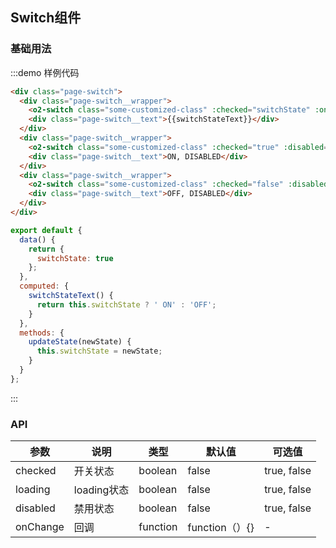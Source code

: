 <script>
export default {
  data() {
    return {
      switchState: true
    };
  },
  computed: {
    switchStateText() {
      return this.switchState ? 'ON' : 'OFF';
    }
  },
  methods: {
    updateState(newState) {
      this.switchState = newState;
    }
  }
};
</script>
<style lang="css">
  @component-namespace page {
    @component switch {
      padding: 0 15px 15px;

      @descendent wrapper {
        margin: 30px;
        width: 100px;
        float: left;
        text-align: center;
      }

      @descendent text {
        margin: 20px 0;
      }
    }
  }
</style>

## Switch组件

### 基础用法

:::demo 样例代码
```html
<div class="page-switch">
  <div class="page-switch__wrapper">
    <o2-switch class="some-customized-class" :checked="switchState" :on-change="updateState"></o2-switch>
    <div class="page-switch__text">{{switchStateText}}</div>
  </div>
  <div class="page-switch__wrapper">
    <o2-switch class="some-customized-class" :checked="true" :disabled="true"></o2-switch>
    <div class="page-switch__text">ON, DISABLED</div>
  </div>
  <div class="page-switch__wrapper">
    <o2-switch class="some-customized-class" :checked="false" :disabled="true"></o2-switch>
    <div class="page-switch__text">OFF, DISABLED</div>
  </div>
</div>
```


```javascript
export default {
  data() {
    return {
      switchState: true
    };
  },
  computed: {
    switchStateText() {
      return this.switchState ? ' ON' : 'OFF';
    }
  },
  methods: {
    updateState(newState) {
      this.switchState = newState;
    }
  }
};
```
:::

### API

| 参数       | 说明      | 类型       | 默认值       | 可选值       |
|-----------|-----------|-----------|-------------|-------------|
| checked | 开关状态 | boolean  | false          | true, false    |
| loading | loading状态 | boolean  | false          | true, false    |
| disabled | 禁用状态 | boolean  | false          | true, false    |
| onChange | 回调 | function  | function（）{}      | -    |

